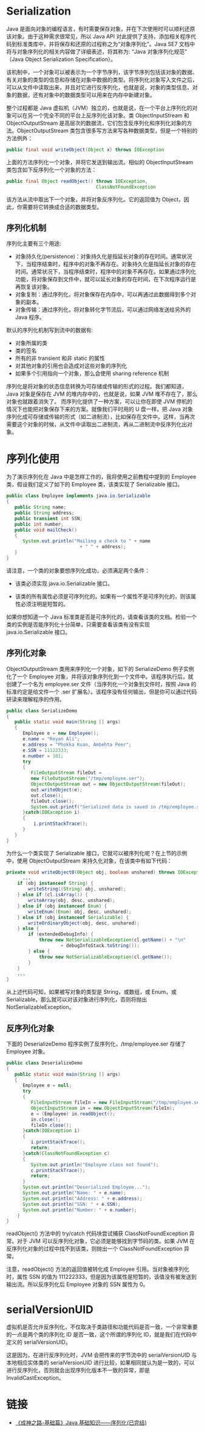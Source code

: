 # Serialization

Java 是面向对象的编程语言，有时需要保存对象，并在下次使用时可以顺利还原该对象。由于这种需求很常见，所以 Java API 对此提供了支持，添加相关程序代码到标准类库中，并将保存和还原的过程称之为“对象序列化”。Java SE7 文档中将与对象序列化的相关内容做了详细表述，将其称为: “Java 对象序列化规范” （Java Object Serialization Specification）。

该机制中，一个对象可以被表示为一个字节序列，该字节序列包括该对象的数据、有关对象的类型的信息和存储在对象中数据的类型。将序列化对象写入文件之后，可以从文件中读取出来，并且对它进行反序列化，也就是说，对象的类型信息、对象的数据，还有对象中的数据类型可以用来在内存中新建对象。

整个过程都是 Java 虚拟机（JVM）独立的，也就是说，在一个平台上序列化的对象可以在另一个完全不同的平台上反序列化该对象。类 ObjectInputStream 和 ObjectOutputStream 是高层次的数据流，它们包含反序列化和序列化对象的方法。ObjectOutputStream 类包含很多写方法来写各种数据类型，但是一个特别的方法例外：

```java
public final void writeObject(Object x) throws IOException
```

上面的方法序列化一个对象，并将它发送到输出流。相似的 ObjectInputStream 类包含如下反序列化一个对象的方法：

```java
public final Object readObject() throws IOException,
                                 ClassNotFoundException
```

该方法从流中取出下一个对象，并将对象反序列化。它的返回值为 Object，因此，你需要将它转换成合适的数据类型。

## 序列化机制

序列化主要有三个用途:

- 对象持久化(persistence)：对象持久化是指延长对象的存在时间。通常状况下，当程序结束时，程序中的对象不再存在。对象持久化是指延长对象的存在时间。通常状况下，当程序结束时，程序中的对象不再存在。如果通过序列化功能，将对象保存到文件中，就可以延长对象的存在时间，在下次程序运行是再恢复该对象。
- 对象复制：通过序列化，将对象保存在内存中，可以再通过此数据得到多个对象的副本。
- 对象传输：通过序列化，将对象转化字节流后，可以通过网络发送给另外的 Java 程序。

默认的序列化机制写到流中的数据有:

- 对象所属的类
- 类的签名
- 所有的非 transient 和非 static 的属性
- 对其他对象的引用也会造成对这些对象的序列化
- 如果多个引用指向一个对象，那么会使用 sharing reference 机制

序列化是将对象的状态信息转换为可存储或传输的形式的过程。我们都知道，Java 对象是保存在 JVM 的堆内存中的，也就是说，如果 JVM 堆不存在了，那么对象也就跟着消失了。
而序列化提供了一种方案，可以让你在即使 JVM 停机的情况下也能把对象保存下来的方案。就像我们平时用的 U 盘一样。把 Java 对象序列化成可存储或传输的形式（如二进制流），比如保存在文件中。这样，当再次需要这个对象的时候，从文件中读取出二进制流，再从二进制流中反序列化出对象。

# 序列化使用

为了演示序列化在 Java 中是怎样工作的，我将使用之前教程中提到的 Employee 类，假设我们定义了如下的 Employee 类，该类实现了 Serializable 接口。

```java
public class Employee implements java.io.Serializable
{
   public String name;
   public String address;
   public transient int SSN;
   public int number;
   public void mailCheck()
   {
      System.out.println("Mailing a check to " + name
                           + " " + address);
   }
}
```

请注意，一个类的对象要想序列化成功，必须满足两个条件：

- 该类必须实现 java.io.Serializable 接口。

- 该类的所有属性必须是可序列化的。如果有一个属性不是可序列化的，则该属性必须注明是短暂的。

如果你想知道一个 Java 标准类是否是可序列化的，请查看该类的文档。检验一个类的实例是否能序列化十分简单，只需要查看该类有没有实现 java.io.Serializable 接口。

## 序列化对象

ObjectOutputStream 类用来序列化一个对象，如下的 SerializeDemo 例子实例化了一个 Employee 对象，并将该对象序列化到一个文件中。该程序执行后，就创建了一个名为 employee.ser 文件（当序列化一个对象到文件时，按照 Java 的标准约定是给文件一个 .ser 扩展名）。该程序没有任何输出，但是你可以通过代码研读来理解程序的作用。

```java
public class SerializeDemo
{
   public static void main(String [] args)
   {
      Employee e = new Employee();
      e.name = "Reyan Ali";
      e.address = "Phokka Kuan, Ambehta Peer";
      e.SSN = 11122333;
      e.number = 101;
      try
      {
         FileOutputStream fileOut =
         new FileOutputStream("/tmp/employee.ser");
         ObjectOutputStream out = new ObjectOutputStream(fileOut);
         out.writeObject(e);
         out.close();
         fileOut.close();
         System.out.printf("Serialized data is saved in /tmp/employee.ser");
      }catch(IOException i)
      {
          i.printStackTrace();
      }
   }
}
```

为什么一个类实现了 Serializable 接口，它就可以被序列化呢？在上节的示例中，使用 ObjectOutputStream 来持久化对象，在该类中有如下代码：

```java
private void writeObject0(Object obj, boolean unshared) throws IOException {
      ...
    if (obj instanceof String) {
        writeString((String) obj, unshared);
    } else if (cl.isArray()) {
        writeArray(obj, desc, unshared);
    } else if (obj instanceof Enum) {
        writeEnum((Enum) obj, desc, unshared);
    } else if (obj instanceof Serializable) {
        writeOrdinaryObject(obj, desc, unshared);
    } else {
        if (extendedDebugInfo) {
            throw new NotSerializableException(cl.getName() + "\n"
                    + debugInfoStack.toString());
        } else {
            throw new NotSerializableException(cl.getName());
        }
    }
    ...
}
```

从上述代码可知，如果被写对象的类型是 String，或数组，或 Enum，或 Serializable，那么就可以对该对象进行序列化，否则将抛出 NotSerializableException。

## 反序列化对象

下面的 DeserializeDemo 程序实例了反序列化，/tmp/employee.ser 存储了 Employee 对象。

```java
public class DeserializeDemo
{
   public static void main(String [] args)
   {
      Employee e = null;
      try
      {
         FileInputStream fileIn = new FileInputStream("/tmp/employee.ser");
         ObjectInputStream in = new ObjectInputStream(fileIn);
         e = (Employee) in.readObject();
         in.close();
         fileIn.close();
      }catch(IOException i)
      {
         i.printStackTrace();
         return;
      }catch(ClassNotFoundException c)
      {
         System.out.println("Employee class not found");
         c.printStackTrace();
         return;
      }
      System.out.println("Deserialized Employee...");
      System.out.println("Name: " + e.name);
      System.out.println("Address: " + e.address);
      System.out.println("SSN: " + e.SSN);
      System.out.println("Number: " + e.number);
    }
}
```

readObject() 方法中的 try/catch 代码块尝试捕获 ClassNotFoundException 异常。对于 JVM 可以反序列化对象，它必须是能够找到字节码的类。如果 JVM 在反序列化对象的过程中找不到该类，则抛出一个 ClassNotFoundException 异常。

注意，readObject() 方法的返回值被转化成 Employee 引用。当对象被序列化时，属性 SSN 的值为 111222333，但是因为该属性是短暂的，该值没有被发送到输出流。所以反序列化后 Employee 对象的 SSN 属性为 0。

# serialVersionUID

虚拟机是否允许反序列化，不仅取决于类路径和功能代码是否一致，一个非常重要的一点是两个类的序列化 ID 是否一致，这个所谓的序列化 ID，就是我们在代码中定义的 serialVersionUID。

这是因为，在进行反序列化时，JVM 会把传来的字节流中的 serialVersionUID 与本地相应实体类的 serialVersionUID 进行比较，如果相同就认为是一致的，可以进行反序列化，否则就会出现序列化版本不一致的异常，即是 InvalidCastException。

# 链接

- [《成神之路-基础篇》Java 基础知识——序列化(已完结)](http://www.hollischuang.com/archives/1158)

